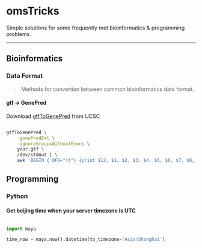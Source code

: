 # omsTricks

Simple solutions for some frequently met bioinformatics & programming problems.

-----

## Bioinformatics 

### Data Format

> Methods for convertion between common bioinformatics data format.

#### gtf -> GenePred

Download [gtfToGenePred](http://hgdownload.cse.ucsc.edu/admin/exe/linux.x86_64/gtfToGenePred) from UCSC

```bash

gtfToGenePred \
    -genePredExt \
    -ignoreGroupsWithoutExons \
    your.gtf \
    /dev/stdout | \
    awk 'BEGIN { OFS="\t"} {print $12, $1, $2, $3, $4, $5, $6, $7, $8, $9, $10}' > your.GenePred


```


## Programming

### Python

#### Get beijing time when your server timezone is UTC

```python

import maya

time_now = maya.now().datetime(to_timezone='Asia/Shanghai')

```
